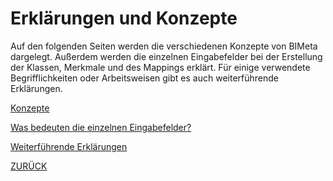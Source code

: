 # Erklärungen und Konzepte
Auf den folgenden Seiten werden die verschiedenen Konzepte von BIMeta dargelegt. Außerdem werden die einzelnen Eingabefelder bei der Erstellung der Klassen, Merkmale und des Mappings erklärt. Für einige verwendete Begrifflichkeiten oder Arbeitsweisen gibt es auch weiterführende Erklärungen.
 

[Konzepte](3.1_Konzepte.md)

[Was bedeuten die einzelnen Eingabefelder?](3.2.0_Eingabefelder.md)

[Weiterführende Erklärungen](3.3_WeitereErlauterungen.md)

[ZURÜCK]()
